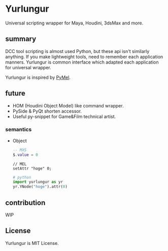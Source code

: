 # Yurlungur
Universal scripting wrapper for Maya, Houdini, 3dsMax and more.

## summary
DCC tool scripting is almost used Python, but these api isn't similarly anything.
If you make lightweight tools, need to remember each application manners.
Yurlungur is common interface which adapted each application for universal wrapper.

Yurlungur is inspired by [PyMel](https://github.com/LumaPictures/pymel).

## future
* HOM (Houdini Object Model) like command wrapper.
* PySide & PyQt shorten accessor.
* Useful py-snippet for Game&Film technical artist.

### semantics

- Object
    ```lua
    -- MXS
    $.value = 0
    ```
    
    ```mel
    // MEL    
    setAttr "hoge" 0;
    ```
    
    ```python
    # python
    import yurlungur as yr
    yr.YNode("hoge").attr(0)
    ``` 

## contribution
WIP


## License
Yurlungur is MIT License.
